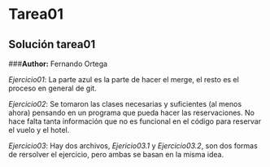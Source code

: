 # Tarea01
## Solución tarea01
###**Author:** Fernando Ortega

*Ejercicio01*: La parte azul es la parte de hacer el merge, el resto es el proceso en general de git.

*Ejercicio02*: Se tomaron las clases necesarias y suficientes (al menos ahora) pensando en un programa que pueda hacer las reservaciones. No hace falta tanta información que no es funcional en el código para reservar el vuelo y el hotel.

*Ejercicio03*: Hay dos archivos, *Ejericio03.1* y *Ejercicio03.2*, son dos formas de rersolver el ejercicio, pero ambas se basan en la misma idea.